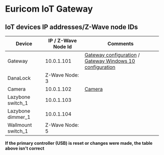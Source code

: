 # Euricom IoT Gateway

## IoT devices IP addresses/Z-Wave node IDs

| Device        		| IP / Z-Wave Node Id           | Comments  										|
| ------------- 		|----------------------------	| --------------------------------------------------|
| Gateway     			| 10.0.1.101 					| [Gateway configuration](http://10.0.1.101:8800)  / [Gateway Windows 10 configuration](http://10.0.1.101:8080) |
| DanaLock      		| Z-Wave Node: 3				| 													|
| Camera 				| 10.0.1.102					| [Camera](http://10.0.1.102)					|
| Lazybone switch_1 	| 10.0.1.103					|													|
| Lazybone dimmer_1		| 10.0.1.104    				| 													|
| Wallmount switch_1 	| Z-Wave Node: 5				| 													|

**If the primary controller (USB) is reset or changes were made, the table above isn't correct**